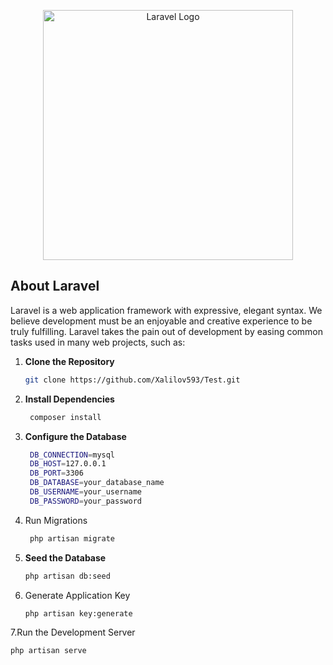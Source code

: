 <p align="center"><a href="https://laravel.com" target="_blank"><img src="https://raw.githubusercontent.com/laravel/art/master/logo-lockup/5%20SVG/2%20CMYK/1%20Full%20Color/laravel-logolockup-cmyk-red.svg" width="400" alt="Laravel Logo"></a></p>

<p align="center">


## About Laravel

Laravel is a web application framework with expressive, elegant syntax. We believe development must be an enjoyable and creative experience to be truly fulfilling. Laravel takes the pain out of development by easing common tasks used in many web projects, such as:

1. **Clone the Repository**  
   ```bash
   git clone https://github.com/Xalilov593/Test.git
</p>

2. **Install Dependencies**  
   ```bash
    composer install

3. **Configure the Database**
   ```bash
    DB_CONNECTION=mysql
    DB_HOST=127.0.0.1
    DB_PORT=3306
    DB_DATABASE=your_database_name
    DB_USERNAME=your_username
    DB_PASSWORD=your_password
4. Run Migrations
   ```bash
    php artisan migrate
5. **Seed the Database**
    ```bash
    php artisan db:seed

6. Generate Application Key
    ```bash
    php artisan key:generate
7.Run the Development Server
 ```bash
 php artisan serve
